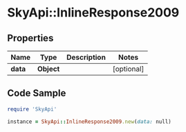 # SkyApi::InlineResponse2009

## Properties

Name | Type | Description | Notes
------------ | ------------- | ------------- | -------------
**data** | **Object** |  | [optional] 

## Code Sample

```ruby
require 'SkyApi'

instance = SkyApi::InlineResponse2009.new(data: null)
```


